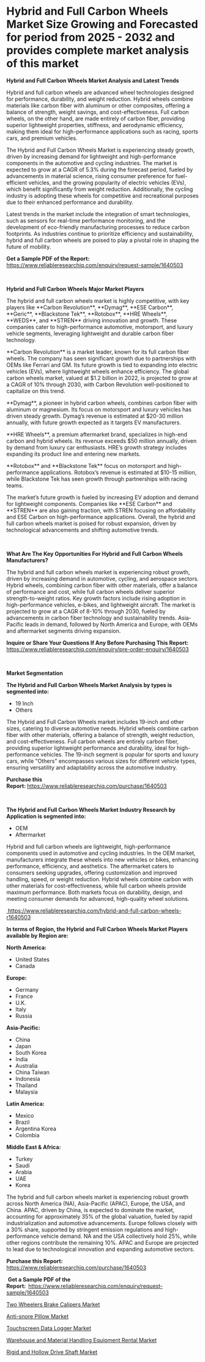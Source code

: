 <p><h1>Hybrid and Full Carbon Wheels Market Size Growing and Forecasted for period from 2025 - 2032 and provides complete market analysis of this market</h1></p><p><strong>Hybrid and Full Carbon Wheels Market Analysis and Latest Trends</strong></p>
<p><p>Hybrid and full carbon wheels are advanced wheel technologies designed for performance, durability, and weight reduction. Hybrid wheels combine materials like carbon fiber with aluminum or other composites, offering a balance of strength, weight savings, and cost-effectiveness. Full carbon wheels, on the other hand, are made entirely of carbon fiber, providing superior lightweight properties, stiffness, and aerodynamic efficiency, making them ideal for high-performance applications such as racing, sports cars, and premium vehicles.</p><p>The Hybrid and Full Carbon Wheels Market is experiencing steady growth, driven by increasing demand for lightweight and high-performance components in the automotive and cycling industries. The market is expected to grow at a CAGR of 5.3% during the forecast period, fueled by advancements in material science, rising consumer preference for fuel-efficient vehicles, and the growing popularity of electric vehicles (EVs), which benefit significantly from weight reduction. Additionally, the cycling industry is adopting these wheels for competitive and recreational purposes due to their enhanced performance and durability.</p><p>Latest trends in the market include the integration of smart technologies, such as sensors for real-time performance monitoring, and the development of eco-friendly manufacturing processes to reduce carbon footprints. As industries continue to prioritize efficiency and sustainability, hybrid and full carbon wheels are poised to play a pivotal role in shaping the future of mobility.</p></p>
<p><strong>Get a Sample PDF of the Report:&nbsp;</strong> <a href="https://www.reliableresearchiq.com/enquiry/request-sample/1640503?utm_campaign=1140&utm_medium=2&utm_source=Github&utm_content=ia&utm_term=23012025&utm_id=hybrid-and-full-carbon-wheels">https://www.reliableresearchiq.com/enquiry/request-sample/1640503</a></p>
<p>&nbsp;</p>
<p><strong>Hybrid and Full Carbon Wheels Major Market Players</strong></p>
<p><p>The hybrid and full carbon wheels market is highly competitive, with key players like **Carbon Revolution**, **Dymag**, **ESE Carbon**, **Geric**, **Blackstone Tek**, **Rotobox**, **HRE Wheels**, **WEDS**, and **STREN** driving innovation and growth. These companies cater to high-performance automotive, motorsport, and luxury vehicle segments, leveraging lightweight and durable carbon fiber technology.</p><p>**Carbon Revolution** is a market leader, known for its full carbon fiber wheels. The company has seen significant growth due to partnerships with OEMs like Ferrari and GM. Its future growth is tied to expanding into electric vehicles (EVs), where lightweight wheels enhance efficiency. The global carbon wheels market, valued at $1.2 billion in 2022, is projected to grow at a CAGR of 10% through 2030, with Carbon Revolution well-positioned to capitalize on this trend.</p><p>**Dymag**, a pioneer in hybrid carbon wheels, combines carbon fiber with aluminum or magnesium. Its focus on motorsport and luxury vehicles has driven steady growth. Dymag’s revenue is estimated at $20-30 million annually, with future growth expected as it targets EV manufacturers.</p><p>**HRE Wheels**, a premium aftermarket brand, specializes in high-end carbon and hybrid wheels. Its revenue exceeds $50 million annually, driven by demand from luxury car enthusiasts. HRE’s growth strategy includes expanding its product line and entering new markets.</p><p>**Rotobox** and **Blackstone Tek** focus on motorsport and high-performance applications. Rotobox’s revenue is estimated at $10-15 million, while Blackstone Tek has seen growth through partnerships with racing teams.</p><p>The market’s future growth is fueled by increasing EV adoption and demand for lightweight components. Companies like **ESE Carbon** and **STREN** are also gaining traction, with STREN focusing on affordability and ESE Carbon on high-performance applications. Overall, the hybrid and full carbon wheels market is poised for robust expansion, driven by technological advancements and shifting automotive trends.</p></p>
<p>&nbsp;</p>
<p><strong>What Are The Key Opportunities For Hybrid and Full Carbon Wheels Manufacturers?</strong></p>
<p><p>The hybrid and full carbon wheels market is experiencing robust growth, driven by increasing demand in automotive, cycling, and aerospace sectors. Hybrid wheels, combining carbon fiber with other materials, offer a balance of performance and cost, while full carbon wheels deliver superior strength-to-weight ratios. Key growth factors include rising adoption in high-performance vehicles, e-bikes, and lightweight aircraft. The market is projected to grow at a CAGR of 8-10% through 2030, fueled by advancements in carbon fiber technology and sustainability trends. Asia-Pacific leads in demand, followed by North America and Europe, with OEMs and aftermarket segments driving expansion.</p></p>
<p><strong>Inquire or Share Your Questions If Any Before Purchasing This Report:</strong> <a href="https://www.reliableresearchiq.com/enquiry/pre-order-enquiry/1640503?utm_campaign=1140&utm_medium=2&utm_source=Github&utm_content=ia&utm_term=23012025&utm_id=hybrid-and-full-carbon-wheels">https://www.reliableresearchiq.com/enquiry/pre-order-enquiry/1640503</a></p>
<p>&nbsp;</p>
<p><strong>Market Segmentation</strong></p>
<p><strong>The Hybrid and Full Carbon Wheels Market Analysis by types is segmented into:</strong></p>
<p><ul><li>19 Inch</li><li>Others</li></ul></p>
<p><p>The Hybrid and Full Carbon Wheels market includes 19-inch and other sizes, catering to diverse automotive needs. Hybrid wheels combine carbon fiber with other materials, offering a balance of strength, weight reduction, and cost-effectiveness. Full carbon wheels are entirely carbon fiber, providing superior lightweight performance and durability, ideal for high-performance vehicles. The 19-inch segment is popular for sports and luxury cars, while "Others" encompasses various sizes for different vehicle types, ensuring versatility and adaptability across the automotive industry.</p></p>
<p><strong>Purchase this Report:&nbsp;</strong><a href="https://www.reliableresearchiq.com/purchase/1640503?utm_campaign=1140&utm_medium=2&utm_source=Github&utm_content=ia&utm_term=23012025&utm_id=hybrid-and-full-carbon-wheels">https://www.reliableresearchiq.com/purchase/1640503</a></p>
<p>&nbsp;</p>
<p><strong>The Hybrid and Full Carbon Wheels Market Industry Research by Application is segmented into:</strong></p>
<p><ul><li>OEM</li><li>Aftermarket</li></ul></p>
<p><p>Hybrid and full carbon wheels are lightweight, high-performance components used in automotive and cycling industries. In the OEM market, manufacturers integrate these wheels into new vehicles or bikes, enhancing performance, efficiency, and aesthetics. The aftermarket caters to consumers seeking upgrades, offering customization and improved handling, speed, or weight reduction. Hybrid wheels combine carbon with other materials for cost-effectiveness, while full carbon wheels provide maximum performance. Both markets focus on durability, design, and meeting consumer demands for advanced, high-quality wheel solutions.</p></p>
<p><a href="https://www.reliableresearchiq.com/hybrid-and-full-carbon-wheels-r1640503?utm_campaign=1140&utm_medium=2&utm_source=Github&utm_content=ia&utm_term=23012025&utm_id=hybrid-and-full-carbon-wheels">&nbsp;https://www.reliableresearchiq.com/hybrid-and-full-carbon-wheels-r1640503</a></p>
<p><strong>In terms of Region, the Hybrid and Full Carbon Wheels Market Players available by Region are:</strong></p>
<p>
    <p> <strong> North America: </strong>
        <ul>
            <li>United States</li>
            <li>Canada</li>
        </ul>
        </p> 
    <p> <strong> Europe: </strong>
        <ul>
            <li>Germany</li>
            <li>France</li>
            <li>U.K.</li>
            <li>Italy</li>
            <li>Russia</li>
        </ul>
        </p> 
    <p> <strong> Asia-Pacific: </strong>
        <ul>
            <li>China</li>
            <li>Japan</li>
            <li>South Korea</li>
            <li>India</li>
            <li>Australia</li>
            <li>China Taiwan</li>
            <li>Indonesia</li>
            <li>Thailand</li>
            <li>Malaysia</li>
        </ul>
        </p> 
    <p> <strong> Latin America: </strong>
        <ul>
            <li>Mexico</li>
            <li>Brazil</li>
            <li>Argentina Korea</li>
            <li>Colombia</li>
        </ul>
        </p> 
    <p> <strong> Middle East & Africa: </strong>
        <ul>
            <li>Turkey</li>
            <li>Saudi</li>
            <li>Arabia</li>
            <li>UAE</li>
            <li>Korea</li>
        </ul>
    </p>
    </p>
<p><p>The hybrid and full carbon wheels market is experiencing robust growth across North America (NA), Asia-Pacific (APAC), Europe, the USA, and China. APAC, driven by China, is expected to dominate the market, accounting for approximately 35% of the global valuation, fueled by rapid industrialization and automotive advancements. Europe follows closely with a 30% share, supported by stringent emission regulations and high-performance vehicle demand. NA and the USA collectively hold 25%, while other regions contribute the remaining 10%. APAC and Europe are projected to lead due to technological innovation and expanding automotive sectors.</p></p>
<p><strong>Purchase this Report: </strong><a href="https://www.reliableresearchiq.com/purchase/1640503?utm_campaign=1140&utm_medium=2&utm_source=Github&utm_content=ia&utm_term=23012025&utm_id=hybrid-and-full-carbon-wheels">https://www.reliableresearchiq.com/purchase/1640503</a></p>
<p>&nbsp;<strong>Get a Sample PDF of the Report:&nbsp;&nbsp;</strong><a href="https://www.reliableresearchiq.com/enquiry/request-sample/1640503?utm_campaign=1140&utm_medium=2&utm_source=Github&utm_content=ia&utm_term=23012025&utm_id=hybrid-and-full-carbon-wheels">https://www.reliableresearchiq.com/enquiry/request-sample/1640503</a></p>
<p><strong></strong></p>
<p><p><a href="https://github.com/indrystar/Market-Research-Report-List-5/blob/main/two-wheelers-brake-calipers-market.md?utm_campaign=1140&utm_medium=2&utm_source=Github&utm_content=ia&utm_term=23012025&utm_id=hybrid-and-full-carbon-wheels">Two Wheelers Brake Calipers Market</a></p><p><a href="https://www.linkedin.com/pulse/anti-snore-pillow-market-size-forecast-2025-2032-anticipated-ubove?utm_campaign=1140&utm_medium=2&utm_source=Github&utm_content=ia&utm_term=23012025&utm_id=hybrid-and-full-carbon-wheels">Anti-snore Pillow Market</a></p><p><a href="https://www.linkedin.com/pulse/global-touchscreen-data-logger-market-comprehensive-analysis-fs8ce?utm_campaign=1140&utm_medium=2&utm_source=Github&utm_content=ia&utm_term=23012025&utm_id=hybrid-and-full-carbon-wheels">Touchscreen Data Logger Market</a></p><p><a href="https://www.linkedin.com/pulse/warehouse-material-handling-equipment-rental-market-overview-2ib6e?utm_campaign=1140&utm_medium=2&utm_source=Github&utm_content=ia&utm_term=23012025&utm_id=hybrid-and-full-carbon-wheels">Warehouse and Material Handling Equipment Rental Market</a></p><p><a href="https://github.com/letisharempel95/Market-Research-Report-List-1/blob/main/rigid-and-hollow-drive-shaft-market.md?utm_campaign=1140&utm_medium=2&utm_source=Github&utm_content=ia&utm_term=23012025&utm_id=hybrid-and-full-carbon-wheels">Rigid and Hollow Drive Shaft Market</a></p></p>